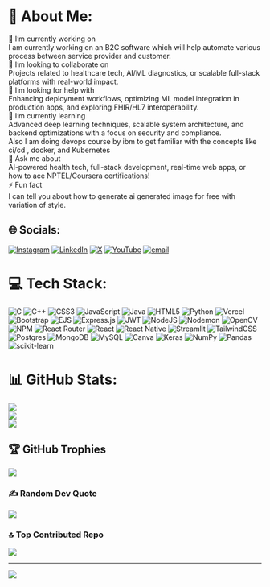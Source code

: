 # 💫 About Me:
🧪 I’m currently working on<br>I am currently working on an B2C software which will help automate various process between service provider and customer.<br>🤝 I’m looking to collaborate on<br>Projects related to healthcare tech, AI/ML diagnostics, or scalable full-stack platforms with real-world impact.<br>🤝 I’m looking for help with<br>Enhancing deployment workflows, optimizing ML model integration in production apps, and exploring FHIR/HL7 interoperability.<br>🌱 I’m currently learning<br>Advanced deep learning techniques, scalable system architecture, and backend optimizations with a focus on security and compliance. <br>Also I am doing devops course by ibm to get familiar with the concepts like ci/cd , docker, and Kubernetes<br>💬 Ask me about<br>AI-powered health tech, full-stack development, real-time web apps, or how to ace NPTEL/Coursera certifications!<br>⚡ Fun fact<br>I can tell you about how to generate ai generated image for free with variation of style.


## 🌐 Socials:
[![Instagram](https://img.shields.io/badge/Instagram-%23E4405F.svg?logo=Instagram&logoColor=white)](https://instagram.com/i___am___gautam) [![LinkedIn](https://img.shields.io/badge/LinkedIn-%230077B5.svg?logo=linkedin&logoColor=white)](https://linkedin.com/in/gautam-kumar-yadav-561a2b289) [![X](https://img.shields.io/badge/X-black.svg?logo=X&logoColor=white)](https://x.com/GautamYadav2003) [![YouTube](https://img.shields.io/badge/YouTube-%23FF0000.svg?logo=YouTube&logoColor=white)](https://youtube.com/@PARALLELPERSPECTIVE-v9u) [![email](https://img.shields.io/badge/Email-D14836?logo=gmail&logoColor=white)](mailto:gautamyadav6232@gmail.com) 

# 💻 Tech Stack:
![C](https://img.shields.io/badge/c-%2300599C.svg?style=for-the-badge&logo=c&logoColor=white) ![C++](https://img.shields.io/badge/c++-%2300599C.svg?style=for-the-badge&logo=c%2B%2B&logoColor=white) ![CSS3](https://img.shields.io/badge/css3-%231572B6.svg?style=for-the-badge&logo=css3&logoColor=white) ![JavaScript](https://img.shields.io/badge/javascript-%23323330.svg?style=for-the-badge&logo=javascript&logoColor=%23F7DF1E) ![Java](https://img.shields.io/badge/java-%23ED8B00.svg?style=for-the-badge&logo=openjdk&logoColor=white) ![HTML5](https://img.shields.io/badge/html5-%23E34F26.svg?style=for-the-badge&logo=html5&logoColor=white) ![Python](https://img.shields.io/badge/python-3670A0?style=for-the-badge&logo=python&logoColor=ffdd54) ![Vercel](https://img.shields.io/badge/vercel-%23000000.svg?style=for-the-badge&logo=vercel&logoColor=white) ![Bootstrap](https://img.shields.io/badge/bootstrap-%238511FA.svg?style=for-the-badge&logo=bootstrap&logoColor=white) ![EJS](https://img.shields.io/badge/ejs-%23B4CA65.svg?style=for-the-badge&logo=ejs&logoColor=black) ![Express.js](https://img.shields.io/badge/express.js-%23404d59.svg?style=for-the-badge&logo=express&logoColor=%2361DAFB) ![JWT](https://img.shields.io/badge/JWT-black?style=for-the-badge&logo=JSON%20web%20tokens) ![NodeJS](https://img.shields.io/badge/node.js-6DA55F?style=for-the-badge&logo=node.js&logoColor=white) ![Nodemon](https://img.shields.io/badge/NODEMON-%23323330.svg?style=for-the-badge&logo=nodemon&logoColor=%BBDEAD) ![OpenCV](https://img.shields.io/badge/opencv-%23white.svg?style=for-the-badge&logo=opencv&logoColor=white) ![NPM](https://img.shields.io/badge/NPM-%23CB3837.svg?style=for-the-badge&logo=npm&logoColor=white) ![React Router](https://img.shields.io/badge/React_Router-CA4245?style=for-the-badge&logo=react-router&logoColor=white) ![React](https://img.shields.io/badge/react-%2320232a.svg?style=for-the-badge&logo=react&logoColor=%2361DAFB) ![React Native](https://img.shields.io/badge/react_native-%2320232a.svg?style=for-the-badge&logo=react&logoColor=%2361DAFB) ![Streamlit](https://img.shields.io/badge/Streamlit-%23FE4B4B.svg?style=for-the-badge&logo=streamlit&logoColor=white) ![TailwindCSS](https://img.shields.io/badge/tailwindcss-%2338B2AC.svg?style=for-the-badge&logo=tailwind-css&logoColor=white) ![Postgres](https://img.shields.io/badge/postgres-%23316192.svg?style=for-the-badge&logo=postgresql&logoColor=white) ![MongoDB](https://img.shields.io/badge/MongoDB-%234ea94b.svg?style=for-the-badge&logo=mongodb&logoColor=white) ![MySQL](https://img.shields.io/badge/mysql-4479A1.svg?style=for-the-badge&logo=mysql&logoColor=white) ![Canva](https://img.shields.io/badge/Canva-%2300C4CC.svg?style=for-the-badge&logo=Canva&logoColor=white) ![Keras](https://img.shields.io/badge/Keras-%23D00000.svg?style=for-the-badge&logo=Keras&logoColor=white) ![NumPy](https://img.shields.io/badge/numpy-%23013243.svg?style=for-the-badge&logo=numpy&logoColor=white) ![Pandas](https://img.shields.io/badge/pandas-%23150458.svg?style=for-the-badge&logo=pandas&logoColor=white) ![scikit-learn](https://img.shields.io/badge/scikit--learn-%23F7931E.svg?style=for-the-badge&logo=scikit-learn&logoColor=white)
# 📊 GitHub Stats:
![](https://github-readme-stats.vercel.app/api?username=GAUTAMKUMARYADAV100&theme=dark&hide_border=false&include_all_commits=false&count_private=false)<br/>
![](https://nirzak-streak-stats.vercel.app/?user=GAUTAMKUMARYADAV100&theme=dark&hide_border=false)<br/>
![](https://github-readme-stats.vercel.app/api/top-langs/?username=GAUTAMKUMARYADAV100&theme=dark&hide_border=false&include_all_commits=false&count_private=false&layout=compact)

## 🏆 GitHub Trophies
![](https://github-profile-trophy.vercel.app/?username=GAUTAMKUMARYADAV100&theme=radical&no-frame=false&no-bg=true&margin-w=4)

### ✍️ Random Dev Quote
![](https://quotes-github-readme.vercel.app/api?type=horizontal&theme=radical)

### 🔝 Top Contributed Repo
![](https://github-contributor-stats.vercel.app/api?username=GAUTAMKUMARYADAV100&limit=5&theme=dark&combine_all_yearly_contributions=true)

---
[![](https://visitcount.itsvg.in/api?id=GAUTAMKUMARYADAV100&icon=0&color=0)](https://visitcount.itsvg.in)

<!-- Proudly created with GPRM ( https://gprm.itsvg.in ) -->
